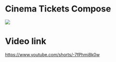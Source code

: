 # Cinema Tickets Compose
![](https://cdn.dribbble.com/userupload/2646255/file/original-3c5ac7d7df4936225635b9467b7edf6f.png?compress=1&resize=2048x1536)

# Video link 
https://www.youtube.com/shorts/-7fPhmi8k0w
